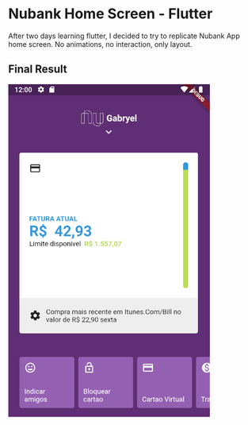 # Nubank Home Screen - Flutter

After two days learning flutter, I decided to try to replicate Nubank App home screen. No animations, no interaction, only layout.

## Final Result

![alt text](https://github.com/gabryelferreira/nubank-flutter/blob/master/nubank.png)
